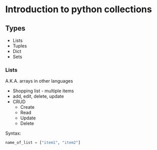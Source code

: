 # Introduction to python collections
## Types
- Lists
- Tuples
- Dict
- Sets

### Lists
A.K.A. arrays in other languages
- Shopping list - multiple items
- add, edit, delete, update
- CRUD
    - Create
    - Read
    - Update
    - Delete

Syntax:
```python
name_of_list = ["item1", "item2"]
```